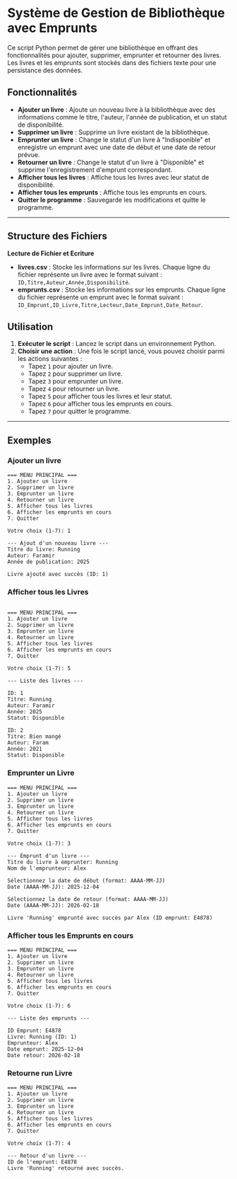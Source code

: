 # Système de Gestion de Bibliothèque avec Emprunts

Ce script Python permet de gérer une bibliothèque en offrant des fonctionnalités pour ajouter, supprimer, emprunter et retourner des livres. Les livres et les emprunts sont stockés dans des fichiers texte pour une persistance des données.

## Fonctionnalités

- **Ajouter un livre** : Ajoute un nouveau livre à la bibliothèque avec des informations comme le titre, l'auteur, l'année de publication, et un statut de disponibilité.
- **Supprimer un livre** : Supprime un livre existant de la bibliothèque.
- **Emprunter un livre** : Change le statut d'un livre à "Indisponible" et enregistre un emprunt avec une date de début et une date de retour prévue.
- **Retourner un livre** : Change le statut d'un livre à "Disponible" et supprime l'enregistrement d'emprunt correspondant.
- **Afficher tous les livres** : Affiche tous les livres avec leur statut de disponibilité.
- **Afficher tous les emprunts** : Affiche tous les emprunts en cours.
- **Quitter le programme** : Sauvegarde les modifications et quitte le programme.

---

## Structure des Fichiers

**Lecture de Fichier et Ecriture**

- **livres.csv** : Stocke les informations sur les livres. Chaque ligne du fichier représente un livre avec le format suivant : `ID,Titre,Auteur,Année,Disponibilité`.
- **emprunts.csv** : Stocke les informations sur les emprunts. Chaque ligne du fichier représente un emprunt avec le format suivant : `ID_Emprunt,ID_Livre,Titre,Lecteur,Date_Emprunt,Date_Retour`.

## Utilisation

1. **Exécuter le script** : Lancez le script dans un environnement Python.
2. **Choisir une action** : Une fois le script lancé, vous pouvez choisir parmi les actions suivantes :
   - Tapez `1` pour ajouter un livre.
   - Tapez `2` pour supprimer un livre.
   - Tapez `3` pour emprunter un livre.
   - Tapez `4` pour retourner un livre.
   - Tapez `5` pour afficher tous les livres et leur statut.
   - Tapez `6` pour afficher tous les emprunts en cours.
   - Tapez `7` pour quitter le programme.

---
## Exemples

### Ajouter un livre

```
=== MENU PRINCIPAL ===
1. Ajouter un livre
2. Supprimer un livre
3. Emprunter un livre
4. Retourner un livre
5. Afficher tous les livres
6. Afficher les emprunts en cours
7. Quitter

Votre choix (1-7): 1

--- Ajout d'un nouveau livre ---
Titre du livre: Running
Auteur: Faramir
Année de publication: 2025

Livre ajouté avec succès (ID: 1)

```


### Afficher tous les Livres
```

=== MENU PRINCIPAL ===
1. Ajouter un livre
2. Supprimer un livre
3. Emprunter un livre
4. Retourner un livre
5. Afficher tous les livres
6. Afficher les emprunts en cours
7. Quitter

Votre choix (1-7): 5

--- Liste des livres ---

ID: 1
Titre: Running
Auteur: Faramir
Année: 2025
Statut: Disponible

ID: 2
Titre: Bien mangé
Auteur: Faram
Année: 2021
Statut: Disponible
```

### Emprunter un Livre
```
=== MENU PRINCIPAL ===
1. Ajouter un livre
2. Supprimer un livre
3. Emprunter un livre
4. Retourner un livre
5. Afficher tous les livres
6. Afficher les emprunts en cours
7. Quitter

Votre choix (1-7): 3

--- Emprunt d'un livre ---
Titre du livre à emprunter: Running
Nom de l'emprunteur: Alex

Sélectionnez la date de début (format: AAAA-MM-JJ)
Date (AAAA-MM-JJ): 2025-12-04

Sélectionnez la date de retour (format: AAAA-MM-JJ)
Date (AAAA-MM-JJ): 2026-02-18

Livre 'Running' emprunté avec succès par Alex (ID emprunt: E4878)
```

### Afficher tous les Emprunts en cours
```
=== MENU PRINCIPAL ===
1. Ajouter un livre
2. Supprimer un livre
3. Emprunter un livre
4. Retourner un livre
5. Afficher tous les livres
6. Afficher les emprunts en cours
7. Quitter

Votre choix (1-7): 6

--- Liste des emprunts ---

ID Emprunt: E4878
Livre: Running (ID: 1)
Emprunteur: Alex
Date emprunt: 2025-12-04
Date retour: 2026-02-18
```

### Retourne run Livre
```
=== MENU PRINCIPAL ===
1. Ajouter un livre
2. Supprimer un livre
3. Emprunter un livre
4. Retourner un livre
5. Afficher tous les livres
6. Afficher les emprunts en cours
7. Quitter

Votre choix (1-7): 4

--- Retour d'un livre ---
ID de l'emprunt: E4878
Livre 'Running' retourné avec succès.
```